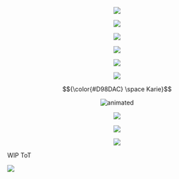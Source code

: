 

<p align="center">
  <img src="https://64.media.tumblr.com/e8d4f02d7a3c4e5ca57825390f5b388b/62fc88b4e70dae99-59/s1280x1920/c217eb9d27873ebbc6f74921c4f62f119c46e291.pnj"
</p>

<p align="center">
  <img src="https://64.media.tumblr.com/2adae3f978a65f521b9507d799411aec/439b1bd07582a308-58/s640x960/f937a8db7b0e0475e19ed22613383c7f7aeb9197.pnj" />
</p>

<p align="center">
  <img src="https://64.media.tumblr.com/0337a60a5d3c48d3b0d6664e8d814c4a/4b0c8bc438f3c53f-25/s400x600/0ec9202ccc3b2e295ae2265ae6539ca0aca6d9c0.pnj" />
</p>

<p align="center">
  <img src="https://64.media.tumblr.com/4b3929dbc578402e283d3384ce21759e/4b0c8bc438f3c53f-2b/s640x960/1ee26c49a093cbf7e765c89e6761d7885c39ff7d.pnj" />
</p>

<p align="center">
  <img src="https://64.media.tumblr.com/513962645de4908ce0b3396b00a71b50/4b0c8bc438f3c53f-0d/s400x600/6eb00f1a36a97cd3e8f6f74317b2c1ab8ac365a6.pnj" />
</p>

<p align="center">
  <img src="https://64.media.tumblr.com/c3152415df5d0330a6aa89ffd35e2c8f/c7ade088c5ba2f86-b7/s400x600/c13fb7ce1d476368dfef433791da45a225559550.pnj" />
</p>

 $${\color{#D98DAC} \space Karie}$$

<p align="center">
  <img src="https://biscuit.crd.co/assets/images/gallery02/feb92192.gif?v=cc1c6dfa" alt="animated" />
</p>

<p align="center">
  <img src="https://64.media.tumblr.com/3c7c7685e9687c2c5c45cce24a7a1edc/c7ade088c5ba2f86-8e/s400x600/b350713a3f5caa282d596a578579ffa0436e0e2f.pnj" />
</p>

<p align="center">
  <img src="https://64.media.tumblr.com/2adae3f978a65f521b9507d799411aec/439b1bd07582a308-58/s640x960/f937a8db7b0e0475e19ed22613383c7f7aeb9197.pnj" />
</p>

<p align="center">
  <img src="https://64.media.tumblr.com/a220ee2a46740c442dc51a74ce467f3f/bf78766e1fb1cbb8-06/s640x960/ad27d96c2c14dbebb56e3667b3658c42b62ccbfb.pnj" />
</p>

WIP ToT

![](https://komarev.com/ghpvc/?username=2ft-high&label=𝑺𝒖𝒏★&color=yellow)
